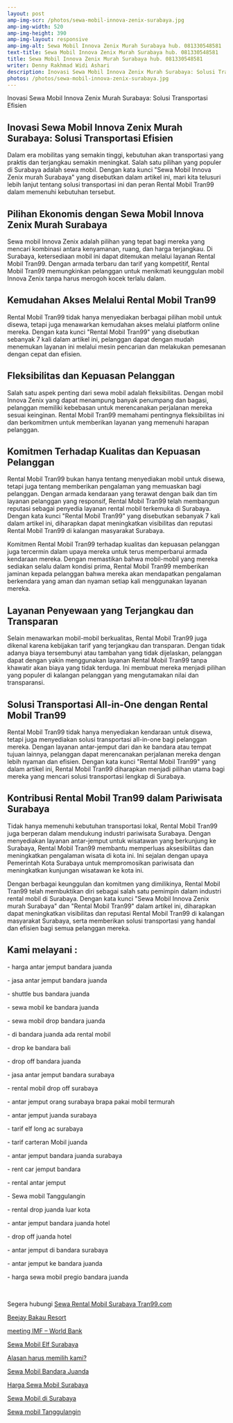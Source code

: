 ```yaml
---
layout: post
amp-img-scr: /photos/sewa-mobil-innova-zenix-surabaya.jpg
amp-img-width: 520
amp-img-height: 390
amp-img-layout: responsive
amp-img-alt: Sewa Mobil Innova Zenix Murah Surabaya hub. 081330548581
text-title: Sewa Mobil Innova Zenix Murah Surabaya hub. 081330548581
title: Sewa Mobil Innova Zenix Murah Surabaya hub. 081330548581
writer: Denny Rakhmad Widi Ashari
description: Inovasi Sewa Mobil Innova Zenix Murah Surabaya: Solusi Transportasi Efisien
photos: /photos/sewa-mobil-innova-zenix-surabaya.jpg
---
```

<p class="post">Inovasi Sewa Mobil Innova Zenix Murah Surabaya: Solusi Transportasi Efisien</p>

<h2 class="post">Inovasi Sewa Mobil Innova Zenix Murah Surabaya: Solusi Transportasi Efisien</h2>
<p class="post">Dalam era mobilitas yang semakin tinggi, kebutuhan akan transportasi yang praktis dan terjangkau semakin meningkat. Salah satu pilihan yang populer di Surabaya adalah sewa mobil. Dengan kata kunci "Sewa Mobil Innova Zenix murah Surabaya" yang disebutkan dalam artikel ini, mari kita telusuri lebih lanjut tentang solusi transportasi ini dan peran Rental Mobil Tran99 dalam memenuhi kebutuhan tersebut.</p>
<h2 class="post">Pilihan Ekonomis dengan Sewa Mobil Innova Zenix Murah Surabaya</h2>
<p class="post">Sewa mobil Innova Zenix adalah pilihan yang tepat bagi mereka yang mencari kombinasi antara kenyamanan, ruang, dan harga terjangkau. Di Surabaya, ketersediaan mobil ini dapat ditemukan melalui layanan Rental Mobil Tran99. Dengan armada terbaru dan tarif yang kompetitif, Rental Mobil Tran99 memungkinkan pelanggan untuk menikmati keunggulan mobil Innova Zenix tanpa harus merogoh kocek terlalu dalam.</p>
<h2 class="post">Kemudahan Akses Melalui Rental Mobil Tran99</h2>
<p class="post">Rental Mobil Tran99 tidak hanya menyediakan berbagai pilihan mobil untuk disewa, tetapi juga menawarkan kemudahan akses melalui platform online mereka. Dengan kata kunci "Rental Mobil Tran99" yang disebutkan sebanyak 7 kali dalam artikel ini, pelanggan dapat dengan mudah menemukan layanan ini melalui mesin pencarian dan melakukan pemesanan dengan cepat dan efisien.</p>
<h2 class="post">Fleksibilitas dan Kepuasan Pelanggan</h2>
<p class="post">Salah satu aspek penting dari sewa mobil adalah fleksibilitas. Dengan mobil Innova Zenix yang dapat menampung banyak penumpang dan bagasi, pelanggan memiliki kebebasan untuk merencanakan perjalanan mereka sesuai keinginan. Rental Mobil Tran99 memahami pentingnya fleksibilitas ini dan berkomitmen untuk memberikan layanan yang memenuhi harapan pelanggan.</p>
<h2 class="post">Komitmen Terhadap Kualitas dan Kepuasan Pelanggan</h2>
<p class="post">Rental Mobil Tran99 bukan hanya tentang menyediakan mobil untuk disewa, tetapi juga tentang memberikan pengalaman yang memuaskan bagi pelanggan. Dengan armada kendaraan yang terawat dengan baik dan tim layanan pelanggan yang responsif, Rental Mobil Tran99 telah membangun reputasi sebagai penyedia layanan rental mobil terkemuka di Surabaya. Dengan kata kunci "Rental Mobil Tran99" yang disebutkan sebanyak 7 kali dalam artikel ini, diharapkan dapat meningkatkan visibilitas dan reputasi Rental Mobil Tran99 di kalangan masyarakat Surabaya.</p>
<amp-img class="post" src="/photos/rental-mobil-malang-4.jpg" width="520" height="390" layout="responsive" alt="Sewa Mobil Avanza Surabaya"></amp-img>
<p class="post">Komitmen Rental Mobil Tran99 terhadap kualitas dan kepuasan pelanggan juga tercermin dalam upaya mereka untuk terus memperbarui armada kendaraan mereka. Dengan memastikan bahwa mobil-mobil yang mereka sediakan selalu dalam kondisi prima, Rental Mobil Tran99 memberikan jaminan kepada pelanggan bahwa mereka akan mendapatkan pengalaman berkendara yang aman dan nyaman setiap kali menggunakan layanan mereka.</p>
<h2 class="post">Layanan Penyewaan yang Terjangkau dan Transparan</h2>
<p class="post">Selain menawarkan mobil-mobil berkualitas, Rental Mobil Tran99 juga dikenal karena kebijakan tarif yang terjangkau dan transparan. Dengan tidak adanya biaya tersembunyi atau tambahan yang tidak dijelaskan, pelanggan dapat dengan yakin menggunakan layanan Rental Mobil Tran99 tanpa khawatir akan biaya yang tidak terduga. Ini membuat mereka menjadi pilihan yang populer di kalangan pelanggan yang mengutamakan nilai dan transparansi.</p>
<h2 class="post">Solusi Transportasi All-in-One dengan Rental Mobil Tran99</h2>
<p class="post">Rental Mobil Tran99 tidak hanya menyediakan kendaraan untuk disewa, tetapi juga menyediakan solusi transportasi all-in-one bagi pelanggan mereka. Dengan layanan antar-jemput dari dan ke bandara atau tempat tujuan lainnya, pelanggan dapat merencanakan perjalanan mereka dengan lebih nyaman dan efisien. Dengan kata kunci "Rental Mobil Tran99" yang dalam artikel ini, Rental Mobil Tran99 diharapkan menjadi pilihan utama bagi mereka yang mencari solusi transportasi lengkap di Surabaya.</p>
<h2 class="post">Kontribusi Rental Mobil Tran99 dalam Pariwisata Surabaya</h2>
<p class="post">Tidak hanya memenuhi kebutuhan transportasi lokal, Rental Mobil Tran99 juga berperan dalam mendukung industri pariwisata Surabaya. Dengan menyediakan layanan antar-jemput untuk wisatawan yang berkunjung ke Surabaya, Rental Mobil Tran99 membantu memperluas aksesibilitas dan meningkatkan pengalaman wisata di kota ini. Ini sejalan dengan upaya Pemerintah Kota Surabaya untuk mempromosikan pariwisata dan meningkatkan kunjungan wisatawan ke kota ini.</p>
<p class="post">Dengan berbagai keunggulan dan komitmen yang dimilikinya, Rental Mobil Tran99 telah membuktikan diri sebagai salah satu pemimpin dalam industri rental mobil di Surabaya. Dengan kata kunci "Sewa Mobil Innova Zenix murah Surabaya" dan "Rental Mobil Tran99" dalam artikel ini, diharapkan dapat meningkatkan visibilitas dan reputasi Rental Mobil Tran99 di kalangan masyarakat Surabaya, serta memberikan solusi transportasi yang handal dan efisien bagi semua pelanggan mereka.</p>
<amp-img class="post" src="/photos/rental-mobil-malang-3.jpg" width="520" height="390" layout="responsive" alt="Sewa Mobil Avanza Surabaya"></amp-img>

<h2 class="post"></h2>
<h2 class="post">Kami melayani :</h2>
<p class="post">- harga antar jemput bandara juanda</p>
<p class="post">- jasa antar jemput bandara juanda</p>
<p class="post">- shuttle bus bandara juanda</p>
<p class="post">- sewa mobil ke bandara juanda</p>
<p class="post">- sewa mobil drop bandara juanda</p>
<p class="post">- di bandara juanda ada rental mobil</p>
<p class="post">- drop ke bandara bali</p>
<p class="post">- drop off bandara juanda</p>
<p class="post">- jasa antar jemput bandara surabaya</p>
<p class="post">- rental mobil drop off surabaya</p>
<p class="post">- antar jemput orang surabaya brapa pakai mobil termurah</p>
<p class="post">- antar jemput juanda surabaya</p>
<p class="post">- tarif elf long ac surabaya</p>
<p class="post">- tarif carteran Mobil juanda</p>
<p class="post">- antar jemput bandara juanda surabaya</p>
<p class="post">- rent car jemput bandara</p>
<p class="post">- rental antar jemput</p>
<p class="post">- Sewa mobil Tanggulangin</p>
<p class="post">- rental drop juanda luar kota</p>
<p class="post">- antar jemput bandara juanda hotel</p>
<p class="post">- drop off juanda hotel</p>
<p class="post">- antar jemput di bandara surabaya </p>
<p class="post">- antar jemput ke bandara juanda</p>
<p class="post">- harga sewa mobil pregio bandara juanda</p>
<p class="post"><br></p>
<p class="post">Segera hubungi <a href="https://tran99.com/">Sewa Rental Mobil Surabaya Tran99.com</a></p>
<p class="post"><a href="https://tran99.com/2018/04/12/beejay-bakau-resort/">Beejay Bakau Resort</a></p>
<p class="post"><a href="https://tran99.com/2018/10/05/rental-annual-meeting-imf-world-bank-di-bali/">meeting IMF – World Bank</a></p>
<p class="post"><a href="https://tran99.com/2018/09/28/sewa-mobil-elf-surabaya/">Sewa Mobil Elf Surabaya</a></p>
<p class="post"><a href="https://tran99.com/2018/11/05/keunggulan-rental-mobil-surabaya/">Alasan harus memilih kami?</a></p>
<p class="post"><a href="https://tran99.com/2018/07/23/sewa-mobil-bandara-juanda/">Sewa Mobil Bandara Juanda</a></p>
<p class="post"><a href="https://tran99.com/2018/06/21/harga-sewa-mobil-surabaya/">Harga Sewa Mobil Surabaya</a></p>
<p class="post"><a href="https://tran99.com/2018/05/27/sewa-mobil-di-surabaya/">Sewa Mobil di Surabaya</a></p>
<p class="post"><a href="https://tran99.com/2018/08/16/sewa-mobil-tanggulangin/">Sewa mobil Tanggulangin</a></p>
<p class="post"><br></p>